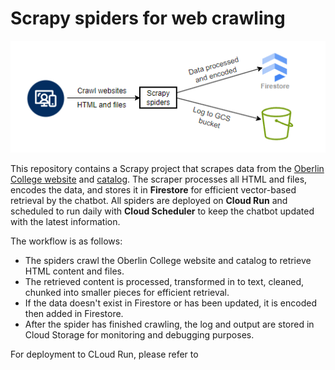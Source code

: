 # Scrapy spiders for web crawling

![Scrapy workflow](../assets/scrapy-workflow.png)

This repository contains a Scrapy project that scrapes data from the [Oberlin College website](https://www.oberlin.edu) and [catalog](https://www.catalog.oberlin.edu). The scraper processes all HTML and files, encodes the data, and stores it in **Firestore** for efficient vector-based retrieval by the chatbot. All spiders are deployed on **Cloud Run** and scheduled to run daily with **Cloud Scheduler** to keep the chatbot updated with the latest information.

The workflow is as follows:
- The spiders crawl the Oberlin College website and catalog to retrieve HTML content and files.
- The retrieved content is processed, transformed in to text, cleaned, chunked into smaller pieces for efficient retrieval.
- If the data doesn't exist in Firestore or has been updated, it is encoded then added in Firestore.
- After the spider has finished crawling, the log and output are stored in Cloud Storage for monitoring and debugging purposes.

For deployment to CLoud Run, please refer to 